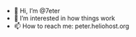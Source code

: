 - 👋 Hi, I’m @7eter
- 👀 I’m interested in how things work
- 📫 How to reach me: peter.heliohost.org

<!---
peteramried/peteramried is a ✨ special ✨ repository because its `README.md` (this file) appears on your GitHub profile.
You can click the Preview link to take a look at your changes.
--->
